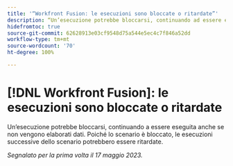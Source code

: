 ```yaml
---
title: '“Workfront Fusion: le esecuzioni sono bloccate o ritardate”'
description: “Un’esecuzione potrebbe bloccarsi, continuando ad essere eseguita anche se non vengono elaborati dati. Poiché lo scenario è bloccato, le esecuzioni successive di tale scenario potrebbero essere ritardate.”
hidefromtoc: true
source-git-commit: 62628913e03cf9548d75a544e5ec4c7f846a52dd
workflow-type: tm+mt
source-wordcount: '70'
ht-degree: 100%

---
```



# [!DNL Workfront Fusion]: le esecuzioni sono bloccate o ritardate

Un’esecuzione potrebbe bloccarsi, continuando a essere eseguita anche se non vengono elaborati dati. Poiché lo scenario è bloccato, le esecuzioni successive dello scenario potrebbero essere ritardate.

_Segnalato per la prima volta il 17 maggio 2023._

